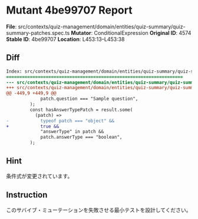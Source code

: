 # Mutant 4be99707 Report

**File**: src/contexts/quiz-management/domain/entities/quiz-summary/quiz-summary-patches.spec.ts
**Mutator**: ConditionalExpression
**Original ID**: 4574
**Stable ID**: 4be99707
**Location**: L453:13–L453:38

## Diff

```diff
Index: src/contexts/quiz-management/domain/entities/quiz-summary/quiz-summary-patches.spec.ts
===================================================================
--- src/contexts/quiz-management/domain/entities/quiz-summary/quiz-summary-patches.spec.ts	original
+++ src/contexts/quiz-management/domain/entities/quiz-summary/quiz-summary-patches.spec.ts	mutated #4574
@@ -449,9 +449,9 @@
             patch.question === "Sample question",
         );
         const hasAnswerTypePatch = result.some(
           (patch) =>
-            typeof patch === "object" &&
+            true &&
             "answerType" in patch &&
             patch.answerType === "boolean",
         );
```

## Hint

条件式が変更されています。

## Instruction

このサバイブ・ミューテーションを失敗させる最小テストを設計してください。
